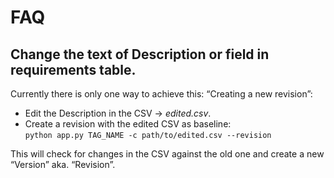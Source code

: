 # FAQ
## Change the text of Description or field in requirements table.
Currently there is only one way to achieve this: “Creating a new revision”:

* Edit the Description in the CSV -> _edited.csv_.
* Create a revision with the edited CSV as baseline:<br>
  `python app.py TAG_NAME -c path/to/edited.csv --revision`

This will check for changes in the CSV against the old one and create a new “Version” aka. “Revision”.
